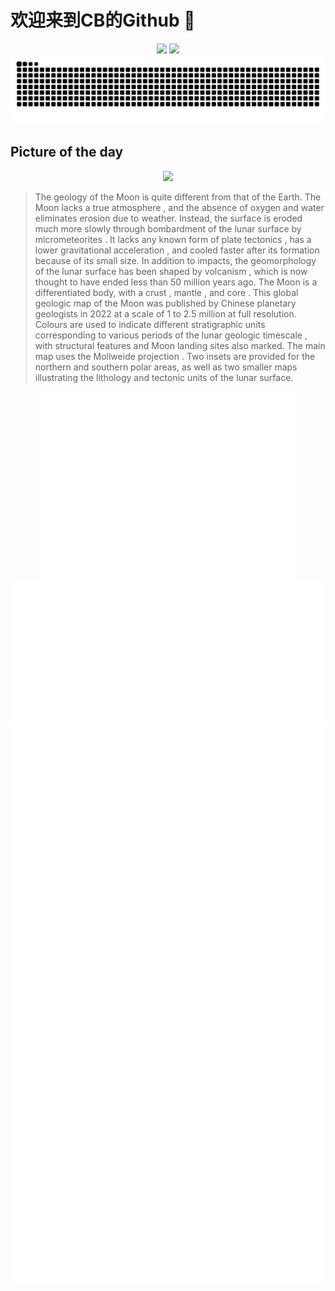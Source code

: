 
# 欢迎来到CB的Github 👋

<div align="center">
  <img height="137px" src="https://github-readme-stats.vercel.app/api?username=SuperCB&show_icons=true&theme=radical" />
  <img height="137px" src="https://github-readme-stats.vercel.app/api/top-langs/?username=SuperCB&hide_title=true&hide_border=true&layout=compact&langs_count=6&text_color=000&icon_color=fff" />
</div>


<div align="center">
    <img src="./contribution-snake/github-contribution-grid-snake.svg" />
</div>



## Picture of the day
<div align="center">
  <img width=400px src="https://upload.wikimedia.org/wikipedia/commons/thumb/8/8c/The_geologic_map_of_the_Moon_at_1-2.5M_scale.png/1350px-The_geologic_map_of_the_Moon_at_1-2.5M_scale.png" />
</div>

>The  geology of the Moon  is quite different from that of the Earth. The Moon  lacks a true atmosphere , and the absence of oxygen and water eliminates erosion due to weather. Instead, the surface is eroded much more slowly through bombardment of the lunar surface by  micrometeorites . It lacks any known form of  plate tectonics ,  has a lower gravitational acceleration , and cooled faster after  its formation  because of its small size. In addition to impacts, the  geomorphology  of the lunar surface has been shaped by  volcanism , which is now thought to have ended less than 50 million years ago. The Moon is a  differentiated  body, with a  crust ,  mantle , and  core . This global  geologic map  of the Moon was published by Chinese  planetary geologists  in 2022 at a  scale  of 1 to 2.5 million at full resolution. Colours are used to indicate different  stratigraphic units  corresponding to various periods of the  lunar geologic timescale , with structural features and  Moon landing  sites also marked. The main map uses the  Mollweide projection . Two insets are provided for the northern and southern polar areas, as well as two smaller maps illustrating the  lithology  and  tectonic  units of the lunar surface.



<div align="center">
  <img height="300px" src="base_metrics.svg" />
  <img  src="metrics.plugin.calendar.full.svg" />
</div>


<div align="center">
  <img  src="plugin_metrics.svg" /> 
</div>

